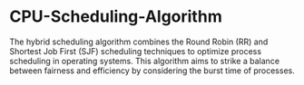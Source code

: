 # CPU-Scheduling-Algorithm
The hybrid scheduling algorithm combines the Round Robin (RR) and Shortest Job First (SJF) scheduling techniques to optimize process scheduling in operating systems. This algorithm aims to strike a balance between fairness and efficiency by considering the burst time of processes.
